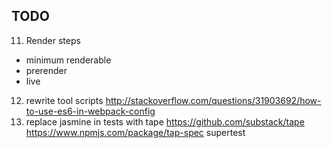 ## TODO

11. Render steps
  - minimum renderable
  - prerender
  - live
12. rewrite tool scripts 
  http://stackoverflow.com/questions/31903692/how-to-use-es6-in-webpack-config
13. replace jasmine in tests with tape
  https://github.com/substack/tape
  https://www.npmjs.com/package/tap-spec
  supertest
